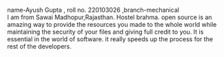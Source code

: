 name-Ayush Gupta   , roll no. 220103026   ,branch-mechanical <br>
I am from Sawai Madhopur,Rajasthan. Hostel brahma.
open source is an amazing way to provide the resources you made to the whole world while maintaining the security of your files and giving full credit to you. It is essential in the world of software. it really speeds up the process for the rest of the developers.
